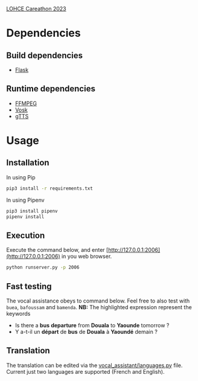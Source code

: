 [LOHCE Careathon 2023](https://github.com/lohce/careathon2023)


Dependencies
===

Build dependencies
---
- [Flask](https://flask.palletsprojects.com/en/2.3.x)

Runtime dependencies
---
- [FFMPEG](https://ffmpeg.org)
- [Vosk](https://alphacephei.com/vosk/install)
- [gTTS](https://gtts.readthedocs.io/en/latest)


Usage
===

Installation
---

In using Pip
```sh
pip3 install -r requirements.txt
```

In using Pipenv
```sh
pip3 install pipenv
pipenv install
```

Execution
---

Execute the command below, and enter [http://127.0.0.1:2006](http://127.0.0.1:2006) in you web browser.
```sh
python runserver.py -p 2006
```

Fast testing
---

The vocal assistance obeys to command below.
Feel free to also test with `buea`, `bafoussam` and `bamenda`.
**NB:** The highlighted expression represent the keywords
- Is there a **bus** **departure** from **Douala** to **Yaounde** tomorrow ?
- Y a-t-il un **départ** de **bus** de **Douala** à **Yaoundé** demain ?

Translation
---

The translation can be edited via the [vocal_assistant/languages.py](vocal_assistant/languages.py) file.
Current just two languages are supported (French and English).

